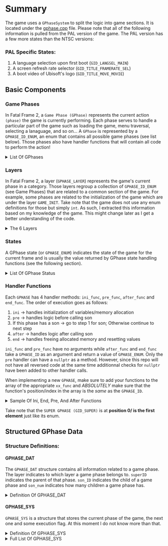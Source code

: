 # Summary

The game uses a `GPhaseSystem` to split the logic into game sections. It is located under the [gphase.cpp](https://github.com/Mikompilation/Minakami/blob/main/src/main/gphase.c) file. Please note that all of the following information is pulled from the PAL version of the game. The PAL version has a few more states than the NTSC versions:

### PAL Specific States:
1. A language selection upon first boot (`GID_LANGSEL_MAIN`)
2. A screen refresh rate selector (`GID_TITLE_FRAMERATE_SEL`)
3. A boot video of Ubisoft's logo (`GID_TITLE_MOVE_MOVIE`)

## Basic Components
### Game Phases

In Fatal Frame 2, a `Game Phase (GPhase)` represents the current action `(phase)` the game is currently performing. Each phase serves to handle a particular part of the game such as loading the game, menu traversal, selecting a lanaguage, and so on... A `GPhase` is represented by a `GPHASE_ID_ENUM`, an enum that contains all possible game phases (see list below). Those phases also have handler functions that will contain all code to perform the action!

<details>
<summary>List Of GPhases</summary>

```cpp
/// Game Phases (GPHASE) of the game.
/// Used to layout the game logic and group functions goals.
enum GPHASE_ID_ENUM : int
{
  GID_SUPER                     = 0,
  GID_BOOT_INIT                 = 1,
  GID_BOOT_PADCHECK             = 2, /// EU ONLY
  GID_LANGDATA_CHECK            = 3, /// EU ONLY
  GID_LANGSEL_MAIN              = 4, /// EU ONLY
  GID_AUTOLOAD_MAIN             = 5,
  GID_UBI_MODE                  = 6, /// EU ONLY
  GID_OUTGAME_MAIN              = 7,
  GID_STORY_MAIN                = 8,
  GID_GAMEOVER_MENU             = 9,
  GID_ENDING_MOVIE              = 10,
  GID_GAMERESULT                = 11,
  GID_CLEARMENU                 = 12,
  GID_SOFTRESETMAIN             = 13,
  GID_DEBUG_MENU                = 14,
  GID_TECMO_MODE                = 15,
  GID_PROJECT_MODE              = 16,
  GID_TITLE_MODE                = 17,
  GID_TITLE_MOVIE_MODE          = 18,
  GID_STORY_NOWLOADING          = 19,
  GID_STORY_NORMAL              = 20,
  GID_STORY_DAMAGE              = 21,
  GID_STORY_DOOR_OPEN           = 22,
  GID_STORY_DEBUG               = 23,
  GID_STORY_DEBUG_CAM           = 24,
  GID_STORY_PAUSE               = 25,
  GID_STORY_PAUSE_MISSION       = 26,
  GID_STORY_MENU                = 27,
  GID_STORY_MAP                 = 28,
  GID_STORY_MISSION_ST          = 29,
  GID_STORY_MISSION_RESULT      = 30,
  GID_STORY_GAME_OVER_PRE       = 31,
  GID_STORY_GAME_OVER           = 32,
  GID_STORY_SCENE               = 33,
  GID_STORY_MOVIE               = 34,
  GID_STORY_EFFECT              = 35,
  GID_EVENTMSG_DISP             = 36,
  GID_EVENTFILE_DISP            = 37,
  GID_STORY_PHOTO               = 38,
  GID_STORY_ENE_DEAD            = 39,
  GID_STORY_PUZZLE              = 40,
  GID_STORY_SAVEPOINT           = 41,
  GID_STORY_MOVIE_ROOM_SEL      = 42,
  GID_GAMEOVER_MENU_TOP         = 43,
  GID_GAMEOVER_MENU_LOAD        = 44,
  GID_GAMEOVER_MENU_ALBUM       = 45,
  GID_ENDING_NORMAL1            = 46,
  GID_ENDING_NORMAL2            = 47,
  GID_ENDING_HARD               = 48,
  GID_GAMERESULT_TOP            = 49,
  GID_CLEARMENU_TOP             = 50,
  GID_CLEARMENU_SAVE            = 51,
  GID_CLEARMENU_ALBUM           = 52,
  GID_TITLE_TOP                 = 53,
  GID_TITLE_MENU                = 54,
  GID_TITLE_NEWGAME             = 55,
  GID_TITLE_LOADGAME            = 56,
  GID_TITLE_SETUP               = 57,
  GID_TITLE_ALBUM               = 58,
  GID_TITLE_GALLERY             = 59,
  GID_TITLE_OPTION              = 60,
  GID_TITLE_FRAMERATE_SEL       = 61, /// EU ONLY
  GID_TITLE_CHAPTER_SEL         = 62,
  GID_TITLE_MOVE_MOVIE          = 63, /// EU ONLY
  GID_STORY_LOAD_MISSION        = 64,
  GID_STORY_LOAD_MISSION_EVENT  = 65,
  GID_STORY_LOAD_MISSION_SAVE   = 66,
  GID_STORY_GAMEOVER_EFF        = 67,
  GID_STORY_GAMEOVER_FADE       = 68,
  GID_STORY_GAMEOVER_MOVIE      = 69,
  GID_STORY_SCENE_PRELOAD       = 70,
  GID_STORY_SCENE_MAIN          = 71,
  GID_STORY_MOVIE_PRELOAD       = 72,
  GID_STORY_MOVIE_MAIN          = 73,
  GID_PUZZLE_INCONF             = 74,
  GID_PUZZLE_CROSSFADE          = 75,
  GID_PUZZLE_HINA               = 76,
  GID_PUZZLE_ROKU               = 77,
  GID_PUZZLE_KAZA               = 78,
  GID_PUZZLE_KAZA2              = 79,
  GID_PUZZLE_KAI1               = 80,
  GID_PUZZLE_KAI2               = 81,
  GID_SAVEPOINT_FADEIN          = 82,
  GID_SAVEPOINT_MAIN            = 83,
  GID_SAVEPOINT_FADEOUT         = 84,
  GID_TITLE_SETUPMENU           = 85,
  GID_TITLE_MISSION             = 86,
  GID_SAVEPOINT_TOP             = 87,
  GID_SAVEPOINT_SAVE            = 88,
  GID_SAVEPOINT_ALBUM           = 89,
  GID_MISSION_SEL               = 90,
  GID_MISSION_CAM               = 91,
  GID_MISSION_ALBUM             = 92,
  GID_MISSION_SAVE              = 93,
  GPHASE_ID_NONE                = -1
};
```
</details>

### Layers

In Fatal Frame 2, a layer (`GPHASE_LAYER`) represents the game's current phase in a category. Those layers regroup a collection of `GPHASE_ID_ENUM` (see Game Phases) that are related to a common section of the game. For example, some phases are related to the initialization of the game which are under the layer `GAME_INIT`. Take note that the game does not use any enum definitions for those but simply `int`. As such, I extracted this information based on my knowledge of the game. This might change later as I get a better understanding of the code.

<details>
<summary>The 6 Layers</summary>

```cpp
/// Regroups game logic into game modes or utilities.
enum GPHASE_LAYER : int
{
  /// GPHASE: 0
  SYSTEM_INIT,

  /// GPHASE: 1 - 10
  GAME_INIT,

  /// GPHASE: 11 - 48
  STORY,

  /// GPHASE: 49 - 78
  TITLE,

  /// GPHASE: 79 - 83
  SAVE,

  /// GPHASE: 84 - 88
  MISSION
};
```
</details>

### States
A GPhase state (or `GPHASE_ENUM`) indicates the state of the game for the current frame and is usually the value returned by GPhase state handling functions (see the following section).

<details>
<summary>List Of GPhase Status</summary>

```cpp
enum GPHASE_ENUM : int
{
  GPHASE_CONTINUE   = 0,
  GPHASE_END        = 1,
  GPHASE_NOFRAME    = 2
};
```
</details>

### Handler Functions

Each `GPHASE` has 4 handler methods: `ini_func`, `pre_func`, `after_func` and `end_func`. The order of execution goes as follows:

1. `ini` -> handles initialization of variables/memory allocation
2. `pre` -> handles logic before calling son
3. If this phase has a son -> go to step 1 for son; Otherwise continue to next step
4. `after` -> handles logic after calling son
5. `end` -> handles freeing allocated memory and resetting values

`ini_func` and `pre_func` have no arguments while `after_func` and `end_func` take a `GPHASE_ID` as an argument and return a value of `GPHASE_ENUM`. Only the `pre` handler can have a `nullptr` as a method. However, since this repo will not have all reversed code at the same time additionnal checks for `nullptr` have been added to other handler calls.

When implementing a new `GPHASE`, make sure to add your functions to the array of the appropriate `xx_func` and *ABSOLUTELY* make sure that the function's position/index in the array is the *same* as the `GPHASE_ID`.

<details>
<summary>Sample Of Ini, End, Pre, And After Functions</summary>

```cpp
void (*ini_func[gphase_num])() =
    {
        init_super,
        init_Boot_Init,
        (...)
};

void (*end_func[gphase_num])() =
    {
        end_super,
        end_Boot_Init,
        (...)
};

GPHASE_ENUM (*pre_func[gphase_num])(GPHASE_ID) =
    {
        pre_super,
        nullptr,
        (...)
};

GPHASE_ENUM (*after_func[gphase_num])(GPHASE_ID) =
    {
        after_super,
        one_Boot_Init,
        (...)
};

// Implementation of the methods defined above

void init_super()
{
  InitLogging();
  InitCostume();
  soft_reset_disable = 0;
  InitSystemON();
  playPssInit();
  InitLogo();
  LoadingInit();
  TitleInit();
  InitOptionSetup(&opt_wrk);
}

void end_super()
{
  return;
}

GPHASE_ENUM after_super(GPHASE_ENUM result)
{
  EachDebugMain();
  ee_iopMain();
  SendDMAMain();
  return (GPHASE_ENUM)(CheckSoftReset() != 0);
}

GPHASE_ENUM pre_super(GPHASE_ENUM super)
{
  // Do stuff...
  return GPHASE_CONTINUE;
}
```
</details>

Take note that the `SUPER GPHASE (GID_SUPER)` is at **position 0/ is the first element** just like its enum.

## Structured GPhase Data

### Structure Definitions:
#### GPHASE_DAT

The `GPHASE_DAT` structure contains all information related to a game phase. The layer indicates to which layer a game phase belongs to. `superID` indicates the parent of that phase. `son_ID` indicates the child of a game phase and `son_num` indicates how many children a game phase has.

<details>
<summary>Definition Of GPHASE_DAT</summary>

```cpp
struct GPHASE_DAT
{
  int layer;
  int superID;
  int son_ID;
  int son_num;
};
```
</details>

#### GPHASE_SYS

`GPHASE_SYS` is a structure that stores the current phase of the game, the next one and some execution flag. At this moment I do not know more than that.

<details>
<summary>Definition Of GPHASE_SYS</summary>

```cpp
struct GPHASE_SYS
{
  GPHASE_ID_ENUM now[gphase_sys_num];
  GPHASE_ID_ENUM next[gphase_sys_num];
  int ini_flg[gphase_sys_num];
};
```
</details>

<details>
<summary>Full List Of GPHASE_SYS</summary>

```cpp
const GPHASE_DAT gphase_tbl[gphase_num] = {
/// Layers,     Supuper ID  ,           Son ID       , Son Num
    {0,       GPHASE_ID_NONE,           GID_BOOT_INIT, 14},
    {1,            GID_SUPER,          GPHASE_ID_NONE,  0},
    {1,            GID_SUPER,          GPHASE_ID_NONE,  0},
    {1,            GID_SUPER,          GPHASE_ID_NONE,  0},
    {1,            GID_SUPER,          GPHASE_ID_NONE,  0},
    {1,            GID_SUPER,          GPHASE_ID_NONE,  0},
    {1,            GID_SUPER,          GPHASE_ID_NONE,  0},
    {1,            GID_SUPER,          GID_TECMO_MODE,  4},
    {1,            GID_SUPER,    GID_STORY_NOWLOADING, 24},
    {1,            GID_SUPER,   GID_GAMEOVER_MENU_TOP,  3},
    {1,            GID_SUPER,      GID_ENDING_NORMAL1,  3},
    {1,            GID_SUPER,      GID_GAMERESULT_TOP,  1},
    {1,            GID_SUPER,       GID_CLEARMENU_TOP,  3},
    {1,            GID_SUPER,          GPHASE_ID_NONE,  0},
    {1,            GID_SUPER,          GPHASE_ID_NONE,  0},
    {2,     GID_OUTGAME_MAIN,          GPHASE_ID_NONE,  0},
    {2,     GID_OUTGAME_MAIN,          GPHASE_ID_NONE,  0},
    {2,     GID_OUTGAME_MAIN,           GID_TITLE_TOP, 11},
    {2,     GID_OUTGAME_MAIN,          GPHASE_ID_NONE,  0},
    {2,       GID_STORY_MAIN,  GID_STORY_LOAD_MISSION,  3},
    {2,       GID_STORY_MAIN,          GPHASE_ID_NONE,  0},
    {2,       GID_STORY_MAIN,          GPHASE_ID_NONE,  0},
    {2,       GID_STORY_MAIN,          GPHASE_ID_NONE,  0},
    {2,       GID_STORY_MAIN,          GPHASE_ID_NONE,  0},
    {2,       GID_STORY_MAIN,          GPHASE_ID_NONE,  0},
    {2,       GID_STORY_MAIN,          GPHASE_ID_NONE,  0},
    {2,       GID_STORY_MAIN,          GPHASE_ID_NONE,  0},
    {2,       GID_STORY_MAIN,          GPHASE_ID_NONE,  0},
    {2,       GID_STORY_MAIN,          GPHASE_ID_NONE,  0},
    {2,       GID_STORY_MAIN,          GPHASE_ID_NONE,  0},
    {2,       GID_STORY_MAIN,          GPHASE_ID_NONE,  0},
    {2,       GID_STORY_MAIN,          GPHASE_ID_NONE,  0},
    {2,       GID_STORY_MAIN,  GID_STORY_GAMEOVER_EFF,  3},
    {2,       GID_STORY_MAIN, GID_STORY_SCENE_PRELOAD,  2},
    {2,       GID_STORY_MAIN, GID_STORY_MOVIE_PRELOAD,  2},
    {2,       GID_STORY_MAIN,          GPHASE_ID_NONE,  0},
    {2,       GID_STORY_MAIN,          GPHASE_ID_NONE,  0},
    {2,       GID_STORY_MAIN,          GPHASE_ID_NONE,  0},
    {2,       GID_STORY_MAIN,          GPHASE_ID_NONE,  0},
    {2,       GID_STORY_MAIN,          GPHASE_ID_NONE,  0},
    {2,       GID_STORY_MAIN,       GID_PUZZLE_INCONF,  8},
    {2,       GID_STORY_MAIN,    GID_SAVEPOINT_FADEIN,  3},
    {2,       GID_STORY_MAIN,          GPHASE_ID_NONE,  0},
    {2,    GID_GAMEOVER_MENU,          GPHASE_ID_NONE,  0},
    {2,    GID_GAMEOVER_MENU,          GPHASE_ID_NONE,  0},
    {2,    GID_GAMEOVER_MENU,          GPHASE_ID_NONE,  0},
    {2,     GID_ENDING_MOVIE,          GPHASE_ID_NONE,  0},
    {2,     GID_ENDING_MOVIE,          GPHASE_ID_NONE,  0},
    {2,     GID_ENDING_MOVIE,          GPHASE_ID_NONE,  0},
    {2,       GID_GAMERESULT,          GPHASE_ID_NONE,  0},
    {2,        GID_CLEARMENU,          GPHASE_ID_NONE,  0},
    {2,        GID_CLEARMENU,          GPHASE_ID_NONE,  0},
    {2,        GID_CLEARMENU,          GPHASE_ID_NONE,  0},
    {3,       GID_TITLE_MODE,          GPHASE_ID_NONE,  0},
    {3,       GID_TITLE_MODE,          GPHASE_ID_NONE,  0},
    {3,       GID_TITLE_MODE,          GPHASE_ID_NONE,  0},
    {3,       GID_TITLE_MODE,          GPHASE_ID_NONE,  0},
    {3,       GID_TITLE_MODE,     GID_TITLE_SETUPMENU,  2},
    {3,       GID_TITLE_MODE,          GPHASE_ID_NONE,  0},
    {3,       GID_TITLE_MODE,          GPHASE_ID_NONE,  0},
    {3,       GID_TITLE_MODE,          GPHASE_ID_NONE,  0},
    {3,       GID_TITLE_MODE,          GPHASE_ID_NONE,  0},
    {3,       GID_TITLE_MODE,          GPHASE_ID_NONE,  0},
    {3,       GID_TITLE_MODE,          GPHASE_ID_NONE,  0},
    {3, GID_STORY_NOWLOADING,          GPHASE_ID_NONE,  0},
    {3, GID_STORY_NOWLOADING,          GPHASE_ID_NONE,  0},
    {3, GID_STORY_NOWLOADING,          GPHASE_ID_NONE,  0},
    {3,  GID_STORY_GAME_OVER,          GPHASE_ID_NONE,  0},
    {3,  GID_STORY_GAME_OVER,          GPHASE_ID_NONE,  0},
    {3,  GID_STORY_GAME_OVER,          GPHASE_ID_NONE,  0},
    {3,      GID_STORY_SCENE,          GPHASE_ID_NONE,  0},
    {3,      GID_STORY_SCENE,          GPHASE_ID_NONE,  0},
    {3,      GID_STORY_MOVIE,          GPHASE_ID_NONE,  0},
    {3,      GID_STORY_MOVIE,          GPHASE_ID_NONE,  0},
    {3,     GID_STORY_PUZZLE,          GPHASE_ID_NONE,  0},
    {3,     GID_STORY_PUZZLE,          GPHASE_ID_NONE,  0},
    {3,     GID_STORY_PUZZLE,          GPHASE_ID_NONE,  0},
    {3,     GID_STORY_PUZZLE,          GPHASE_ID_NONE,  0},
    {3,     GID_STORY_PUZZLE,          GPHASE_ID_NONE,  0},
    {3,     GID_STORY_PUZZLE,          GPHASE_ID_NONE,  0},
    {3,     GID_STORY_PUZZLE,          GPHASE_ID_NONE,  0},
    {3,     GID_STORY_PUZZLE,          GPHASE_ID_NONE,  0},
    {3,  GID_STORY_SAVEPOINT,          GPHASE_ID_NONE,  0},
    {3,  GID_STORY_SAVEPOINT,       GID_SAVEPOINT_TOP,  3},
    {3,  GID_STORY_SAVEPOINT,          GPHASE_ID_NONE,  0},
    {4,      GID_TITLE_SETUP,          GPHASE_ID_NONE,  0},
    {4,      GID_TITLE_SETUP,         GID_MISSION_SEL,  4},
    {4,   GID_SAVEPOINT_MAIN,          GPHASE_ID_NONE,  0},
    {4,   GID_SAVEPOINT_MAIN,          GPHASE_ID_NONE,  0},
    {4,   GID_SAVEPOINT_MAIN,          GPHASE_ID_NONE,  0},
    {5,    GID_TITLE_MISSION,          GPHASE_ID_NONE,  0},
    {5,    GID_TITLE_MISSION,          GPHASE_ID_NONE,  0},
    {5,    GID_TITLE_MISSION,          GPHASE_ID_NONE,  0},
    {5,    GID_TITLE_MISSION,          GPHASE_ID_NONE,  0}
};
```
</details>